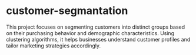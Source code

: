 # customer-segmantation
This project focuses on segmenting customers into distinct groups based on their purchasing behavior and demographic characteristics. Using clustering algorithms, it helps businesses understand customer profiles and tailor marketing strategies accordingly.
